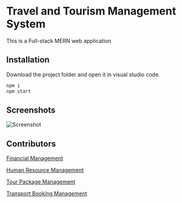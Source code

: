 # Travel and Tourism Management System

This is a Full-stack MERN web application 

## Installation

Download the project folder and open it in visual studio code.

```bash
npm i
npm start
```

## Screenshots


![Screenshot](https://ibb.co/xYrdWgR)





## Contributors
 [Financial Management](https://github.com/PulniSL) 

[Human Resource Management](https://github.com/MARASINGHAGEPIUMIBHAGYA) 

[Tour Package Management](https://github.com/SandupamaSRS)

[Transport Booking Management](https://github.com/sanudasandipa) 

  





